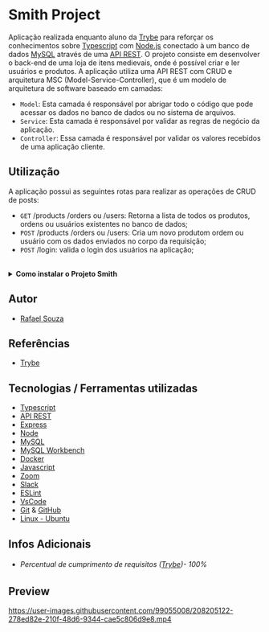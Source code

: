 # Smith Project

Aplicação realizada enquanto aluno da [Trybe](https://www.betrybe.com/) para reforçar os conhecimentos sobre [Typescript](https://www.typescriptlang.org/) com [Node.js](https://nodejs.org/en/)
conectado à um banco de dados [MySQL](https://www.mysql.com/) através de uma [API REST](https://blog.betrybe.com/desenvolvimento-web/api-rest-tudo-sobre/).
O projeto consiste em desenvolver o back-end de uma loja de itens medievais, onde é possível criar e ler usuários e produtos. A aplicação utiliza uma API REST com CRUD e arquitetura MSC (Model-Service-Controller), que é um modelo de arquitetura de software baseado em camadas:

- `Model`: Esta camada é responsável por abrigar todo o código que pode acessar os dados no banco de dados ou no sistema de arquivos.
- `Service`: Esta camada é responsável por validar as regras de negócio da aplicação.
- `Controller`: Essa camada é responsável por validar os valores recebidos de uma aplicação cliente.

## Utilização

A aplicação possui as seguintes rotas para realizar as operações de CRUD de posts:

- `GET` /products /orders ou /users: Retorna a lista de todos os produtos, ordens ou usuários existentes no banco de dados;
- `POST` /products /orders ou /users: Cria um novo produtom ordem ou usuário com os dados enviados no corpo da requisição;
- `POST` /login: valida o login dos usuários na aplicação;

<br>

<details>
  <summary><strong>Como instalar o Projeto Smith</strong></summary><br />

## Instalação
 
<hr>
 
### Rodando a aplicação via [Docker](https://www.docker.com/)

> - :warning: Antes de começar, seu docker-compose precisa estar na versão 1.29 ou superior. [Veja aqui](https://www.digitalocean.com/community/tutorials/how-to-install-and-use-docker-compose-on-ubuntu-20-04-pt) ou [na documentação](https://docs.docker.com/compose/install/) como instalá-lo. No primeiro artigo, você pode substituir onde está com `1.26.0` por `1.29.2`.

> - :warning: Caso opte por utilizar o Docker, **TODOS** os comandos disponíveis no `package.json` (npm start, npm test, npm run dev, ...) devem ser executados **DENTRO** do container, ou seja, no terminal que aparece após a execução do comando `docker exec` citado acima

> - :warning: Se você se deparar com o erro abaixo, quer dizer que sua aplicação já esta utilizando a `porta 3000`, seja com outro processo do Node.js (que você pode parar com o comando `killall node`) ou algum container! Neste caso você pode parar o container com o comando `docker stop <nome-do-container>`

<br>

- Clone o repositório `git@github.com:Rafael-Souza-97/smith-project.git`:

```bash
git clone git@github.com:Rafael-Souza-97/smith-project.git
```

<br>

- Entre na pasta do repositório que você acabou de clonar:

```bash
cd smith-project
```

<br>

- Rode o serviço `node` com o comando `docker-compose up -d`:

 > - Esse serviço irá inicializar um container chamado `trybesmith_db` e outro chamado `trybesmith_db`.
 > - A partir daqui você pode rodar o container via CLI ou abri-lo no VS Code.
 
```bash
docker-compose up -d --build
```

<br>

- Use o comando `docker exec -it trybesmith bash`:

 > - Ele te dará acesso ao terminal interativo do container criado pelo compose, que está rodando em segundo plano.
 > - As credencias de acesso ao banco de dados estão definidas no arquivo `docker-compose.yml`, e são acessíveis no container através das variáveis de ambiente `MYSQL_USER` e `MYSQL_PASSWORD`.

```bash
docker exec -it trybesmith_db bash
```

<br>

- Instale as depëndencias, caso necessário, com `npm install` (dentro do bash do container):

```bash
npm install
```

 > Execute a aplicação com `npm run dev`:
 
 ```bash
npm run dev
```

<br>
<hr>
 
### Rodando a aplicação SEM [Docker](https://www.docker.com/)

 > :warning: Para rodar a aplicação desta forma, obrigatoriamente você deve ter o [Node](https://nodejs.org/en/) instalado em seu computador.
 
<br>

- Clone o repositório `git@github.com:Rafael-Souza-97/smith-project.git`:

```bash
git clone git@github.com:Rafael-Souza-97/smith-project.git
```

<br>

- Entre na pasta do repositório que você acabou de clonar:

```bash
cd smith-project
```

- Instale as depëndencias, caso necessário, com `npm install`:

```bash
npm install
```

 > Execute a aplicação com `npm run dev`:
 
 ```bash
npm run dev
```

<hr>

<br>

</details>
  
## Autor

- [Rafael Souza](https://github.com/Rafael-Souza-97)

## Referências

 - [Trybe](https://www.betrybe.com/)

## Tecnologias / Ferramentas utilizadas

- [Typescript](https://www.typescriptlang.org/)
- [API REST](https://blog.betrybe.com/desenvolvimento-web/api-rest-tudo-sobre/)
- [Express](https://expressjs.com/)
- [Node](https://nodejs.org/en/)
- [MySQL](https://www.mysql.com/)
- [MySQL Workbench](https://www.mysql.com/products/workbench/)
- [Docker](https://www.docker.com/)
- [Javascript](https://developer.mozilla.org/pt-BR/docs/Web/JavaScript)
- [Zoom](https://zoom.us/)
- [Slack](https://slack.com/intl/pt-br/)
- [ESLint](https://eslint.org/)
- [VsCode](https://code.visualstudio.com/)
- [Git](https://git-scm.com/) & [GitHub](https://github.com/)
- [Linux - Ubuntu](https://ubuntu.com/)

## Infos Adicionais

- ###### Percentual de cumprimento de requisitos ([Trybe](https://www.betrybe.com/))- 100%

## Preview

https://user-images.githubusercontent.com/99055008/208205122-278ed82e-210f-48d6-9344-cae5c806d9e8.mp4
